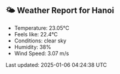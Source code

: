 <!-- WEATHER-START -->
## 🌤 Weather Report for Hanoi

- Temperature: 23.05°C
- Feels like: 22.4°C
- Conditions: clear sky
- Humidity: 38%
- Wind Speed: 3.07 m/s

Last updated: 2025-01-06 04:24:38 UTC
<!-- WEATHER-END -->
